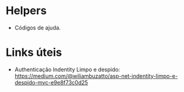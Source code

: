 # Helpers
 - Códigos de ajuda.



# Links úteis
 - Authenticação Indentity Limpo e despido: https://medium.com/@wiliambuzatto/asp-net-indentity-limpo-e-despido-mvc-e9e8f73c0d25
